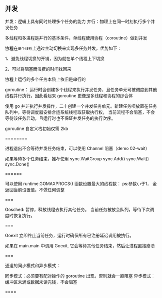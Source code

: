## 并发

并发：逻辑上具有同时处理多个任务的能力
并行：物理上在同一时刻执行多个并发任务

多线程和多进程是并行的基本条件，单线程使用协程（coroutine）做到并发

协程在`单个线程`上通过主动切换来实现多任务并发，优势如下：

1、避免线程切换的开销，因为就在单个线程上下切换

2、可以将阻塞而浪费的时间找回来

协程上运行的多个任务本质上依旧是串行的

goroutine： 运行时会创建多个线程来执行并发任务，且任务单元可被调度到其他线程并行执行。因此看起来 goroutine 更像是多线程和协程的综合体

使用 go 并非执行并发操作，二十创建一个并发任务单元。新建任务呗放置在任务队列中，等待调度器安排合适系统线程取获取执行权，
当前流程不会阻塞，不会等待该任务启动，且运行时也不保证并发任务的执行次序。

goroutine 自定义栈初始仅需 2kb


========

进程退出不会等待并发任务结束，可以使用 Channel 阻塞（demo 02-wait）

如果等待多个任务结束，推荐使用 sync.WaitGroup
sync.Add()
sync.Wait()
sync.Done()

======

可以使用 runtime.GOMAXPROCS() 函数设置最大的线程数： ps:参数小于1， 金返回当前设置值，不做任何调整


===

Gosched: 暂停，释放线程去执行其他任务。 当前任务被放会队列，等待下次调度时恢复执行。

===

Goexit 立即终止当前任务，运行时确保所有已注册延迟调用被执行。

如果在 main.main 中调用 Goexit, 它会等待其他任务结束，然后让进程直接崩溃

===

通道的同步模式和异步模式：

同步模式：必须要有配对操作的 goroutine 出现，否则就会一直阻塞
异步模式：缓冲区未满或数据未读完钱，不会阻塞

====